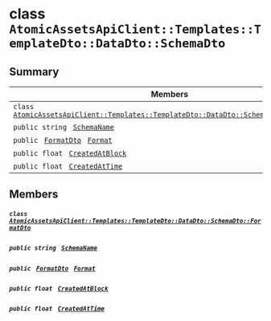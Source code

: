 # class `AtomicAssetsApiClient::Templates::TemplateDto::DataDto::SchemaDto` 

## Summary

 Members                                | Descriptions                                
----------------------------------------|---------------------------------------------
`class ` [`AtomicAssetsApiClient::Templates::TemplateDto::DataDto::SchemaDto::FormatDto`](.github/workflows/documentation/md/AtomicAssetsApiClient--Templates--TemplateDto--DataDto--SchemaDto--FormatDto.md#class_atomic_assets_api_client_1_1_templates_1_1_template_dto_1_1_data_dto_1_1_schema_dto_1_1_format_dto)        | 
`public string ` [`SchemaName`](#class_atomic_assets_api_client_1_1_templates_1_1_template_dto_1_1_data_dto_1_1_schema_dto_1a50d439f0d7b1835a13ec1f4da383f957) | 
`public ` [`FormatDto`](.github/workflows/documentation/md/AtomicAssetsApiClient--Templates--TemplateDto--DataDto--SchemaDto--FormatDto.md#class_atomic_assets_api_client_1_1_templates_1_1_template_dto_1_1_data_dto_1_1_schema_dto_1_1_format_dto)` ` [`Format`](#class_atomic_assets_api_client_1_1_templates_1_1_template_dto_1_1_data_dto_1_1_schema_dto_1ab4fe4d63207a5184d9e0c8a5aa54891c) | 
`public float ` [`CreatedAtBlock`](#class_atomic_assets_api_client_1_1_templates_1_1_template_dto_1_1_data_dto_1_1_schema_dto_1a0caa720646d595f07067fcc6c44a4b2e) | 
`public float ` [`CreatedAtTime`](#class_atomic_assets_api_client_1_1_templates_1_1_template_dto_1_1_data_dto_1_1_schema_dto_1a14bdb6268c108cfc8647325d8aff2078) | 

## Members

##### `class ` [`AtomicAssetsApiClient::Templates::TemplateDto::DataDto::SchemaDto::FormatDto`](.github/workflows/documentation/md/AtomicAssetsApiClient--Templates--TemplateDto--DataDto--SchemaDto--FormatDto.md#class_atomic_assets_api_client_1_1_templates_1_1_template_dto_1_1_data_dto_1_1_schema_dto_1_1_format_dto) 

##### `public string ` [`SchemaName`](#class_atomic_assets_api_client_1_1_templates_1_1_template_dto_1_1_data_dto_1_1_schema_dto_1a50d439f0d7b1835a13ec1f4da383f957) 

##### `public ` [`FormatDto`](.github/workflows/documentation/md/AtomicAssetsApiClient--Templates--TemplateDto--DataDto--SchemaDto--FormatDto.md#class_atomic_assets_api_client_1_1_templates_1_1_template_dto_1_1_data_dto_1_1_schema_dto_1_1_format_dto)` ` [`Format`](#class_atomic_assets_api_client_1_1_templates_1_1_template_dto_1_1_data_dto_1_1_schema_dto_1ab4fe4d63207a5184d9e0c8a5aa54891c) 

##### `public float ` [`CreatedAtBlock`](#class_atomic_assets_api_client_1_1_templates_1_1_template_dto_1_1_data_dto_1_1_schema_dto_1a0caa720646d595f07067fcc6c44a4b2e) 

##### `public float ` [`CreatedAtTime`](#class_atomic_assets_api_client_1_1_templates_1_1_template_dto_1_1_data_dto_1_1_schema_dto_1a14bdb6268c108cfc8647325d8aff2078) 

